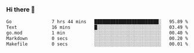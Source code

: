 ### Hi there 👋

<!--
**yeya24/yeya24** is a ✨ _special_ ✨ repository because its `README.md` (this file) appears on your GitHub profile.

Here are some ideas to get you started:

- 🔭 I’m currently working on ...
- 🌱 I’m currently learning ...
- 👯 I’m looking to collaborate on ...
- 🤔 I’m looking for help with ...
- 💬 Ask me about ...
- 📫 How to reach me: ...
- 😄 Pronouns: ...
- ⚡ Fun fact: ...
-->

<!--START_SECTION:waka-->

```txt
Go               7 hrs 44 mins   ████████████████████████░   95.89 %
Text             16 mins         █░░░░░░░░░░░░░░░░░░░░░░░░   03.49 %
go.mod           1 min           ░░░░░░░░░░░░░░░░░░░░░░░░░   00.40 %
Markdown         0 secs          ░░░░░░░░░░░░░░░░░░░░░░░░░   00.20 %
Makefile         0 secs          ░░░░░░░░░░░░░░░░░░░░░░░░░   00.01 %
```

<!--END_SECTION:waka-->
